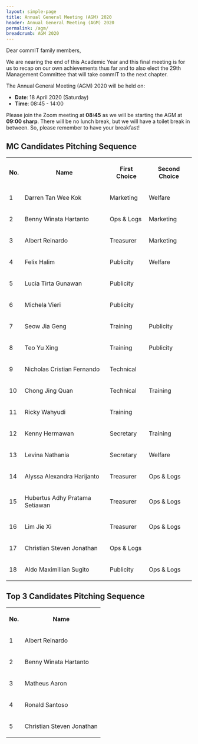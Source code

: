 ```yaml
---
layout: simple-page
title: Annual General Meeting (AGM) 2020
header: Annual General Meeting (AGM) 2020
permalink: /agm/
breadcrumb: AGM 2020
---
```


Dear commIT family members,

We are nearing the end of this Academic Year and this final meeting is for us to recap on our own achievements thus far and to also elect the 29th Management Committee that will take commIT to the next chapter.

The Annual General Meeting (AGM) 2020 will be held on:

* **Date**: 18 April 2020 (Saturday)
* **Time**: 08:45 - 14:00

Please join the Zoom meeting at **08:45** as we will be starting the AGM at **09:00 sharp**. There will be no lunch break, but we will have a toilet break in between. So, please remember to have your breakfast!

## MC Candidates Pitching Sequence
<table>
    <tbody>
        <tr>
            <th>
                <p>No.</p>
            </th>
            <th>
                <p>Name</p>
            </th>
            <th>
                <p>First Choice</p>
            </th>
            <th>
                <p>Second Choice</p>
            </th>
        </tr>
        <tr>
            <td>
                <p>1</p>
            </td>
            <td>
                <p>Darren Tan Wee Kok</p>
            </td>
            <td>
                <p>Marketing</p>
            </td>
            <td>
                <p>Welfare</p>
            </td>
        </tr>
        <tr>
            <td>
                <p>2</p>
            </td>
            <td>
                <p>Benny Winata Hartanto</p>
            </td>
            <td>
                <p>Ops &amp; Logs</p>
            </td>
            <td>
                <p>Marketing</p>
            </td>
        </tr>
        <tr>
            <td>
                <p>3</p>
            </td>
            <td>
                <p>Albert Reinardo</p>
            </td>
            <td>
                <p>Treasurer</p>
            </td>
            <td>
                <p>Marketing</p>
            </td>
        </tr>
        <tr>
            <td>
                <p>4</p>
            </td>
            <td>
                <p>Felix Halim</p>
            </td>
            <td>
                <p>Publicity</p>
            </td>
            <td>
                <p>Welfare</p>
            </td>
        </tr>
        <tr>
            <td>
                <p>5</p>
            </td>
            <td>
                <p>Lucia Tirta Gunawan</p>
            </td>
            <td>
                <p>Publicity</p>
            </td>
            <td>
                <p></p>
            </td>
        </tr>
        <tr>
            <td>
                <p>6</p>
            </td>
            <td>
                <p>Michela Vieri</p>
            </td>
            <td>
                <p>Publicity</p>
            </td>
            <td>
                <p></p>
            </td>
        </tr>
        <tr>
            <td>
                <p>7</p>
            </td>
            <td>
                <p>Seow Jia Geng</p>
            </td>
            <td>
                <p>Training</p>
            </td>
            <td>
                <p>Publicity</p>
            </td>
        </tr>
        <tr>
            <td>
                <p>8</p>
            </td>
            <td>
                <p>Teo Yu Xing</p>
            </td>
            <td>
                <p>Training</p>
            </td>
            <td>
                <p>Publicity</p>
            </td>
        </tr>
        <tr>
            <td>
                <p>9</p>
            </td>
            <td>
                <p>Nicholas Cristian Fernando</p>
            </td>
            <td>
                <p>Technical</p>
            </td>
            <td>
                <p></p>
            </td>
        </tr>
        <tr>
            <td>
                <p>10</p>
            </td>
            <td>
                <p>Chong Jing Quan</p>
            </td>
            <td>
                <p>Technical</p>
            </td>
            <td>
                <p>Training</p>
            </td>
        </tr>
        <tr>
            <td>
                <p>11</p>
            </td>
            <td>
                <p>Ricky Wahyudi</p>
            </td>
            <td>
                <p>Training</p>
            </td>
            <td>
                <p></p>
            </td>
        </tr>
        <tr>
            <td>
                <p>12</p>
            </td>
            <td>
                <p>Kenny Hermawan</p>
            </td>
            <td>
                <p>Secretary</p>
            </td>
            <td>
                <p>Training</p>
            </td>
        </tr>
        <tr>
            <td>
                <p>13</p>
            </td>
            <td>
                <p>Levina Nathania</p>
            </td>
            <td>
                <p>Secretary</p>
            </td>
            <td>
                <p>Welfare</p>
            </td>
        </tr>
        <tr>
            <td>
                <p>14</p>
            </td>
            <td>
                <p>Alyssa Alexandra Harijanto</p>
            </td>
            <td>
                <p>Treasurer</p>
            </td>
            <td>
                <p>Ops &amp; Logs</p>
            </td>
        </tr>
        <tr>
            <td>
                <p>15</p>
            </td>
            <td>
                <p>Hubertus Adhy Pratama Setiawan</p>
            </td>
            <td>
                <p>Treasurer</p>
            </td>
            <td>
                <p>Ops &amp; Logs</p>
            </td>
        </tr>
        <tr>
            <td>
                <p>16</p>
            </td>
            <td>
                <p>Lim Jie Xi</p>
            </td>
            <td>
                <p>Treasurer</p>
            </td>
            <td>
                <p>Ops &amp; Logs</p>
            </td>
        </tr>
        <tr>
            <td>
                <p>17</p>
            </td>
            <td>
                <p>Christian Steven Jonathan</p>
            </td>
            <td>
                <p>Ops &amp; Logs</p>
            </td>
            <td>
                <p></p>
            </td>
        </tr>
        <tr>
            <td>
                <p>18</p>
            </td>
            <td>
                <p>Aldo Maximillian Sugito</p>
            </td>
            <td>
                <p>Publicity</p>
            </td>
            <td>
                <p>Ops &amp; Logs</p>
            </td>
        </tr>
    </tbody>
</table>

## Top 3 Candidates Pitching Sequence
<table>
    <tbody>
        <tr>
            <th>
                <p>No.</p>
            </th>
            <th>
                <p>Name</p>
            </th>
        </tr>
        <tr>
            <td>
                <p>1</p>
            </td>
            <td>
                <p>Albert Reinardo</p>
            </td>
        </tr>
        <tr>
            <td>
                <p>2</p>
            </td>
            <td>
                <p>Benny Winata Hartanto</p>
            </td>
        </tr>
        <tr>
            <td>
                <p>3</p>
            </td>
            <td>
                <p>Matheus Aaron</p>
            </td>
        </tr>
        <tr>
            <td>
                <p>4</p>
            </td>
            <td>
                <p>Ronald Santoso</p>
            </td>
        </tr>
        <tr>
            <td>
                <p>5</p>
            </td>
            <td>
                <p>Christian Steven Jonathan</p>
            </td>
        </tr>
    </tbody>
</table>
